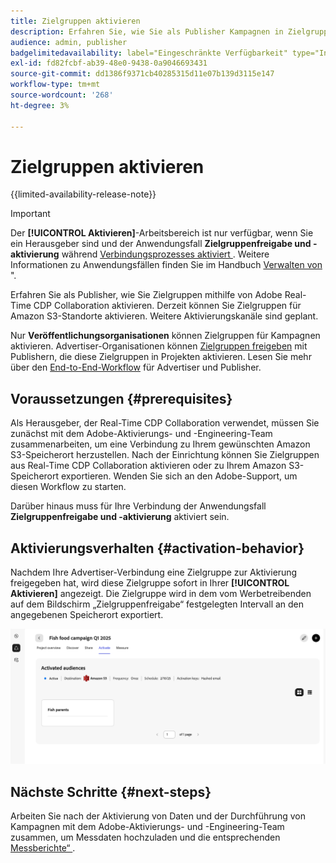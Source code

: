 ```yaml
---
title: Zielgruppen aktivieren
description: Erfahren Sie, wie Sie als Publisher Kampagnen in Zielgruppen aktivieren, die Ihr Mitarbeiter für Sie freigegeben hat.
audience: admin, publisher
badgelimitedavailability: label="Eingeschränkte Verfügbarkeit" type="Informative" url="https://helpx.adobe.com/de/legal/product-descriptions/real-time-customer-data-platform-collaboration.html newtab=true"
exl-id: fd82fcbf-ab39-48e0-9438-0a9046693431
source-git-commit: dd1386f9371cb40285315d11e07b139d3115e147
workflow-type: tm+mt
source-wordcount: '268'
ht-degree: 3%

---
```


# Zielgruppen aktivieren

{{limited-availability-release-note}}

>[!IMPORTANT]
>
>Der **[!UICONTROL Aktivieren]**-Arbeitsbereich ist nur verfügbar, wenn Sie ein Herausgeber sind und der Anwendungsfall **Zielgruppenfreigabe und -aktivierung** während [ Verbindungsprozesses aktiviert ](../connect/establishing-connections.md#connection-settings). Weitere Informationen zu Anwendungsfällen finden Sie im Handbuch [Verwalten von ](./manage-projects.md#project-use-cases)&quot;.

Erfahren Sie als Publisher, wie Sie Zielgruppen mithilfe von Adobe Real-Time CDP Collaboration aktivieren. Derzeit können Sie Zielgruppen für Amazon S3-Standorte aktivieren. Weitere Aktivierungskanäle sind geplant.

Nur **Veröffentlichungsorganisationen** können Zielgruppen für Kampagnen aktivieren. Advertiser-Organisationen können [Zielgruppen freigeben](/help/guide/collaborate/share.md) mit Publishern, die diese Zielgruppen in Projekten aktivieren. Lesen Sie mehr über den [End-to-End-Workflow](/help/guide/end-to-end-workflow.md) für Advertiser und Publisher.

## Voraussetzungen {#prerequisites}

Als Herausgeber, der Real-Time CDP Collaboration verwendet, müssen Sie zunächst mit dem Adobe-Aktivierungs- und -Engineering-Team zusammenarbeiten, um eine Verbindung zu Ihrem gewünschten Amazon S3-Speicherort herzustellen. Nach der Einrichtung können Sie Zielgruppen aus Real-Time CDP Collaboration aktivieren oder zu Ihrem Amazon S3-Speicherort exportieren. Wenden Sie sich an den Adobe-Support, um diesen Workflow zu starten.

Darüber hinaus muss für Ihre Verbindung der Anwendungsfall **Zielgruppenfreigabe und -aktivierung** aktiviert sein.

## Aktivierungsverhalten {#activation-behavior}

Nachdem Ihre Advertiser-Verbindung eine Zielgruppe zur Aktivierung freigegeben hat, wird diese Zielgruppe sofort in Ihrer **[!UICONTROL Aktivieren]** angezeigt. Die Zielgruppe wird in dem vom Werbetreibenden auf dem Bildschirm „Zielgruppenfreigabe“ festgelegten Intervall an den angegebenen Speicherort exportiert.

![Aktivieren eines Workflows für ein Amazon S3-Ziel.](/help/assets/collaborate/activate/activate-to-amazon-s3.png)

## Nächste Schritte {#next-steps}

Arbeiten Sie nach der Aktivierung von Daten und der Durchführung von Kampagnen mit dem Adobe-Aktivierungs- und -Engineering-Team zusammen, um Messdaten hochzuladen und die entsprechenden [Messberichte“ ](/help/guide/collaborate/measure.md).
